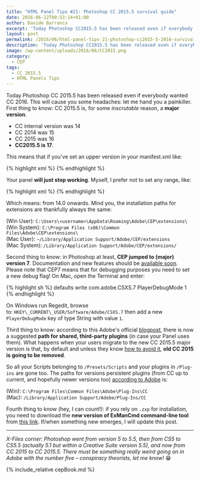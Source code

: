 ```yaml
---
title: "HTML Panel Tips #21: Photoshop CC 2015.5 survival guide"
date: 2016-06-22T00:53:14+01:00
author: Davide Barranca
excerpt: 'Today Photoshop CC2015.5 has been released even if everybody wanted CC2016. This will cause you some headaches: let me hand you a painkiller'
layout: post
permalink: /2016/06/html-panel-tips-21-photoshop-cc2015-5-2016-survival-guide/
description: 'Today Photoshop CC2015.5 has been released even if everybody wanted CC2016. This will cause you some headaches: let me hand you a painkiller'
image: /wp-content/uploads/2016/06/CC2015.png
category:
  - CEP
tags:
  - CC 2015.5
  - HTML Panels Tips
---
```


Today Photoshop CC 2015.5 has been released even if everybody wanted CC 2016. This will cause you some headaches: let me hand you a painkiller. First thing to know: CC 2015.5 is, for some _inscrutable_ reason, a **major version**.

*   CC internal version was 14
*   CC 2014 was 15
*   CC 2015 was 16
*   **CC2015.5 is 17**.

This means that if you've set an upper version in your manifest.xml like:

{% highlight xml %}
<HostList>
  <Host Name="PHXS" Version="[14.0, 16.9]" />
  <Host Name="PHSP" Version="[14.0, 16.9]" />
</HostList>
{% endhighlight %}

Your panel **will just stop working**. Myself, I prefer not to set any range, like:

{% highlight xml %}
<HostList>
  <Host Name="PHXS" Version="14.0" />
  <Host Name="PHSP" Version="14.0" />
</HostList>
{% endhighlight %}

Which means: from 14.0 onwards. Mind you, the installation paths for extensions are thankfully always the same:

(Win User): `C:\Users\<username>\AppData\Roaming\Adobe\CEP\extensions\`  
(Win System): `C:\Program Files (x86)\Common Files\Adobe\CEP\extensions\`  
(Mac User): `∼/Library/Application Support/Adobe/CEP/extensions`  
(Mac System): `/Library/Application Support/Adobe/CEP/extensions/`

Second thing to know: in Photoshop at least, **CEP jumped to (major) version 7**. Documentation and new features should be [available soon](https://github.com/Adobe-CEP/CEP-Resources/issues/60#issuecomment-227469836). Please note that CEP7 means that for debugging purposes you need to set a new debug flag! On Mac, open the Terminal and enter:

{% highlight sh %}
defaults write com.adobe.CSXS.7 PlayerDebugMode 1
{% endhighlight %}

On Windows run Regedit, browse to: `HKEY\_CURRENT\_USER/Software/Adobe/CSXS.7` then add a new `PlayerDebugMode` key of type String with value `1`.

Third thing to know: according to this Adobe's official [blogpost](http://blogs.adobe.com/crawlspace/2016/06/faq-photoshop-cc-2015-5-now-available.html#important), there is now a suggested **path for shared, third-party plugins** (in case your Panel uses them). What happens when your users migrate to the new CC 2015.5 major version is that, by default and unless they know [how to avoid it](http://blogs.adobe.com/crawlspace/files/2015/06/AdvancedView.png), **old CC 2015 is going to be removed**.

So all your Scripts belonging to `/Presets/Scripts` and your plugins in `/Plug-ins` are gone too. The paths for versions persistent plugins (from CC up to current, and hopefully newer versions too) [according to Adobe](https://helpx.adobe.com/photoshop/kb/plug-ins-photoshop-troubleshooting.html#topic-5) is:

(Win): `C:\Program Files\Common Files\Adobe\Plug-Ins\CC`  
(Mac): `/Library/Application Support/Adobe/Plug-Ins/CC`

Fourth thing to know (hey, I can count!): if you rely on `.zxp` for installation, you need to download the **new version of ExManCmd command-line tool** from [this link](https://www.adobeexchange.com/resources/28). If/when something new emerges, I will update this post.

* * *

_X-Files corner: Photoshop went from version 5 to 5.5, then from CS5 to CS5.5 (actually 5.1 but within a Creative Suite version 5.5), and now from CC 2015 to CC 2015.5. There must be something really weird going on in Adobe with the number five – conspiracy theorists, let me know!_ 😁

{% include_relative cepBook.md %}

